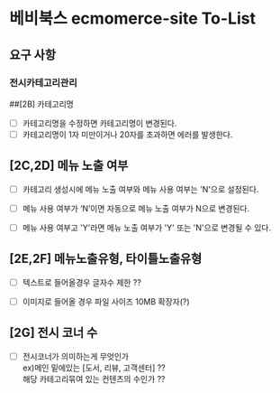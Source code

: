 # 베비북스 ecmomerce-site To-List

## 요구 사항
### 전시카테고리관리

##[2B] 카테고리명
- [ ] 카테고리명을 수정하면 카테고리명이 변경된다.
- [ ] 카테고리명이 1자 미만이거나 20자를 초과하면 에러를 발생한다.

## [2C,2D] 메뉴 노출 여부
- [ ] 카테고리 생성시에 메뉴 노출 여부와 메뉴 사용 여부는 'N'으로 설정된다.
- [ ] 메뉴 사용 여부가 ‘N’이면 자동으로 메뉴 노출 여부가 N으로 변경된다.
- [ ] 메뉴 사용 여부고 'Y'라면 메뉴 노출 여부가 'Y' 또는 'N'으로 변경될 수 있다.


## [2E,2F] 메뉴노출유형, 타이틀노출유형
- [ ] 텍스트로 들어올경우 글자수 제한 ?? 
- [ ] 이미지로 들어올 경우 파일 사이즈 10MB 확장자(?)


## [2G] 전시 코너 수
- [ ] 전시코너가 의미하는게 무엇인가<br> 
  ex)메인 밑에있는 [도서, 리뷰, 고객센터] ??<br>
     해당 카테고리묶여 있는 컨텐츠의 수인가 ??